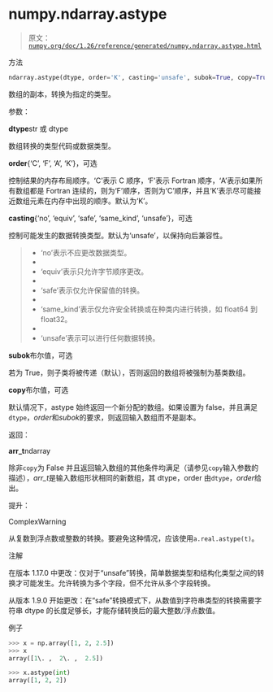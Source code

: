 # numpy.ndarray.astype

> 原文：[`numpy.org/doc/1.26/reference/generated/numpy.ndarray.astype.html`](https://numpy.org/doc/1.26/reference/generated/numpy.ndarray.astype.html)

方法

```py
ndarray.astype(dtype, order='K', casting='unsafe', subok=True, copy=True)
```

数组的副本，转换为指定的类型。

参数：

**dtype**str 或 dtype

数组转换的类型代码或数据类型。

**order**{‘C’, ‘F’, ‘A’, ‘K’}，可选

控制结果的内存布局顺序。‘C’表示 C 顺序，‘F’表示 Fortran 顺序，‘A’表示如果所有数组都是 Fortran 连续的，则为‘F’顺序，否则为‘C’顺序，并且‘K’表示尽可能接近数组元素在内存中出现的顺序。默认为‘K’。

**casting**{‘no’, ‘equiv’, ‘safe’, ‘same_kind’, ‘unsafe’}，可选

控制可能发生的数据转换类型。默认为‘unsafe’，以保持向后兼容性。

> +   ‘no’表示不应更改数据类型。
> +   
> +   ‘equiv’表示只允许字节顺序更改。
> +   
> +   ‘safe’表示仅允许保留值的转换。
> +   
> +   ‘same_kind’表示仅允许安全转换或在种类内进行转换，如 float64 到 float32。
> +   
> +   ‘unsafe’表示可以进行任何数据转换。

**subok**布尔值，可选

若为 True，则子类将被传递（默认），否则返回的数组将被强制为基类数组。

**copy**布尔值，可选

默认情况下，astype 始终返回一个新分配的数组。如果设置为 false，并且满足`dtype`，*order*和*subok*的要求，则返回输入数组而不是副本。

返回：

**arr_t**ndarray

除非`copy`为 False 并且返回输入数组的其他条件均满足（请参见`copy`输入参数的描述），*arr_t*是输入数组形状相同的新数组，其 dtype，order 由`dtype`，*order*给出。

提升：

ComplexWarning

从复数到浮点数或整数的转换。要避免这种情况，应该使用`a.real.astype(t)`。

注解

在版本 1.17.0 中更改：仅对于“unsafe”转换，简单数据类型和结构化类型之间的转换才可能发生。允许转换为多个字段，但不允许从多个字段转换。

从版本 1.9.0 开始更改：在“safe”转换模式下，从数值到字符串类型的转换需要字符串 dtype 的长度足够长，才能存储转换后的最大整数/浮点数值。

例子

```py
>>> x = np.array([1, 2, 2.5])
>>> x
array([1\. ,  2\. ,  2.5]) 
```

```py
>>> x.astype(int)
array([1, 2, 2]) 
```
